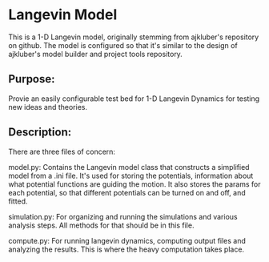Langevin Model
==============

This is a 1-D Langevin model, originally stemming from ajkluber's repository on github. The model is configured so that it's similar to the design of ajkluber's model builder and project tools repository.

Purpose:
--------

Provie an easily configurable test bed for 1-D Langevin Dynamics for testing new ideas and theories. 


Description:
------------

There are three files of concern:

model.py: 
Contains the Langevin model class that constructs a simplified model from a .ini file. It's used for storing the potentials, information about what potential functions are guiding the motion. It also stores the params for each potential, so that different potentials can be turned on and off, and fitted.

simulation.py: 
For organizing and running the simulations and various analysis steps. All methods for that should be in this file.

compute.py: 
For running langevin dynamics, computing output files and analyzing the results. This is where the heavy computation takes place.



